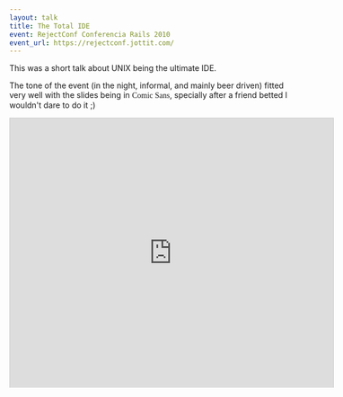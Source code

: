 ```yaml
---
layout: talk
title: The Total IDE
event: RejectConf Conferencia Rails 2010
event_url: https://rejectconf.jottit.com/
---
```


This was a short talk about UNIX being the ultimate IDE.

The tone of the event (in the night, informal, and mainly beer driven) fitted very well with the slides being in <span style='font-family: "Comic Sans MS"'>Comic Sans</span>, specially after a friend betted I wouldn't dare to do it ;)

<iframe src="http://www.slideshare.net/slideshow/embed_code/5695800" width="576" height="480" frameborder="0" marginwidth="0" marginheight="0" scrolling="no" style="border:1px solid #CCC;border-width:1px 1px 0;margin-bottom:5px" allowfullscreen webkitallowfullscreen mozallowfullscreen> </iframe>
